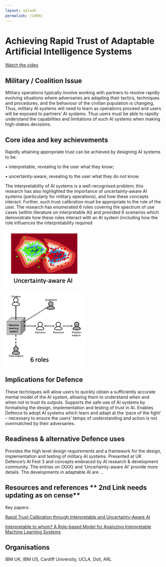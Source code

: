 ```yaml
---
layout: splash
permalink: /1d04/
---
```


# Achieving Rapid Trust of Adaptable Artificial Intelligence Systems

[Watch the video](https://ibm.box.com/v/showcase-1d04-video)

## Military / Coalition Issue
Military operations typically involve working with partners to resolve rapidly evolving situations where adversaries are adapting their tactics, techniques and procedures, and the behaviour of the civilian population is changing.  Thus, military AI systems will need to learn as operations proceed and users will be exposed to partners’ AI systems.  Thus users must be able to rapidly understand the capabilities and limitations of such AI systems when making high-stakes decisions.

## Core idea and key achievements
Rapidly attaining appropriate trust can be achieved by designing AI systems to be:

•	interpretable, revealing to the user what they know;

•	uncertainty-aware, revealing to the user what they do not know.

The interpretability of AI systems is a well-recognised problem; this research has also highlighted the importance of uncertainty-aware AI systems (particularly for military operations), and how these concepts interact.
Further, such trust calibration must be appropriate to the role of the user. The research has enumerated 6 roles covering the spectrum of use cases (within literature on interpretable AI) and provided 6 scenarios which demonstrate how these roles interact with an AI system (including how the role influences the interpretability required

![image info](/dais/achievements/images/1d04-Fig1.png)

![image info](/dais/achievements/images/1d04-fig2.png)

## Implications for Defence
These techniques will allow users to quickly obtain a sufficiently accurate mental model of the AI system, allowing them to understand when and when not to trust its outputs.  Supports the safe use of AI systems by formalising the design, implementation and testing of trust in AI. Enables Defence to adopt AI systems which learn and adapt at the ‘pace of the fight’ – necessary to ensure the users’ tempo of understanding and action is not overmatched by their adversaries.

## Readiness & alternative Defence uses  
Provides the high level design requirements and a framework for the design, implementation and testing of military AI systems.  Presented at UK Defence’s AI Fest 3 and concepts embraced by AI research & development community. The entries on {XXX} and ‘Uncertainty-aware AI’ provide more details.  The developments in adaptable AI are …

<!-- ![image info](/dais/achievements/images/1a02_figure1.jpg) -->

## Resources and references  ** 2nd Link needs updating as on cense**
Key papers: 

[Rapid Trust Calibration through Interpretable and Uncertainty-Aware AI ](https://www.cell.com/patterns/fulltext/S2666-3899(20)30060-X)

[Interpretable to whom? A Role-based Model for Analyzing Interpretable Machine Learning Systems](http://sl.dais-ita.org/science-library/paper/doc-2722)

## Organisations
IBM UK, IBM US, Cardiff University, UCLA, Dstl, ARL


